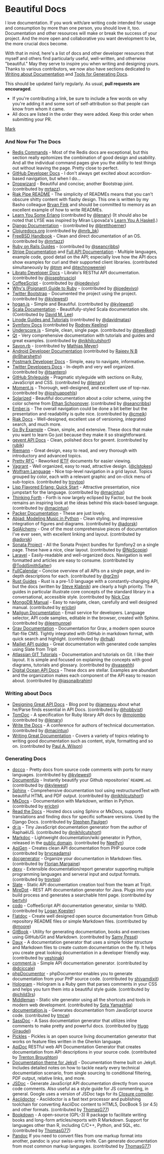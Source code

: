 # Beautiful Docs

I love documentation. If you work with/are writing code intended for usage and consumption by more than one person, you should love it, too. Documentation and other resources will make or break the success of your project. And the more open and collaborative you want development to be, the more crucial docs become.

With that in mind, here's a list of docs and other developer resources that myself and others find particularly useful, well-written, and otherwise "beautiful." May they serve to inspire you when writing and designing yours. Thanks to various contributors, we now also have sections dedicated to [Writing about Documentation](#writing-about-docs) and [Tools for Generating Docs](#generating-docs).

This should be updated fairly regularly. As usual, **pull requests are encouraged**. 
* If you're contributing a link, be sure to include a few words on why you're adding it and some sort of self-attribution so that people can know from whom it came.
* All docs are listed in the order they were added. Keep this order when submitting your PR. 

[Mark](https://twitter.com/pharkmillups)

### And Now For The Docs 

* [Redis Commands](https://redis.io/commands/) - Most of the Redis docs are exceptional, but this section really epitomizes the combination of good design and usability. And all the individual command pages give you the ability to test things out without leaving the page. Pretty close to perfect.
* [GitHub Developer Docs](https://docs.github.com/en) - I don't always get excited about accordion-based navigation, but when I do...
* [Dropwizard](https://www.dropwizard.io/) - Beautiful and concise; another Bootstrap joint. (contributed by [mrtazz](https://twitter.com/#!/mrtazz)).
* [Riak Pipe README](https://github.com/basho/riak_pipe/blob/develop/README.md) - The simplicity of READMEs means that you can't obscure shitty content with flashy design. This one is written by my Basho colleague [Bryan Fink](https://twitter.com/#!/hobbyist) and should be committed to memory as an excellent example of how to write READMEs.
* [Learn You Some Erlang](https://learnyousomeerlang.com/content) (contributed by [@lenary](https://twitter.com/lenary)) (It should also be noted that LYSE was inspired by Miran Lipovača's [Learn You A Haskell](http://learnyouahaskell.com/).)
* [Django Documentation](https://docs.djangoproject.com/en/) - (contributed by [@bretthoerner](https://twitter.com/bretthoerner))
* [Clojuredocs.org](https://clojuredocs.org) (contributed by [@mrb_bk](https://twitter.com/#!/mrb_bk))
* [FreeBSD Handbook](https://docs.freebsd.org/en/books/handbook/) - Clean and direct documentation of an OS. (contributed by [@mrtazz](https://twitter.com/#!/mrtazz))
* [Ruby on Rails Guides](https://guides.rubyonrails.org/) - (contributed by [@seancribbs](https://twitter.com/#!/seancribbs))
* [Stripe Documentation](https://stripe.com/docs) and [Full API Documentation](https://stripe.com/docs/api) - Multiple languages, example code, good detail on the API; especially love how the API docs show examples for curl and their supported client libraries. (contributed simultaneously by [@tnm](https://twitter.com/#!/tnm) and [@technoweenie](https://twitter.com/#!/technoweenie))
* [Librato Developer Docs](https://www.librato.com/docs/api/) - Librato's RESTful API documentation. (contributed by [@josephruscio](https://twitter.com/josephruscio))
* [CoffeeScript](https://coffeescript.org/) - (contributed by [@joedevivo](https://twitter.com/#!/joedevivo))
* [Why's (Poignant) Guide to Ruby](https://poignant.guide/) - (contributed by [@joedevivo](https://twitter.com/#!/joedevivo))
* [Twitter Bootstrap](https://getbootstrap.com/) - Documented the project using the project. (contributed by [@kylewest](https://twitter.com/kylewest))
* [hogan.js](https://twitter.github.io/hogan.js/) - Simple and Beautiful. (contributed by [@kylewest](https://twitter.com/kylewest))
* [Scala Documentation](https://docs.scala-lang.org/) - Beautifully-styled Scala documentation site. (Contributed by [David M. Lee](https://github.com/leedm777))
* [Linode Guides and Tutorials](https://www.linode.com/docs/) (contributed by [@davidmatas](https://twitter.com/#!/davidmatas))
* [Symfony Docs](https://symfony.com/doc/current/) (contributed by [Rodney Keeling](https://github.com/rodneykeeling))
* [Underscore.js](https://underscorejs.org/) - Simple, clean, single page. (contributed by [@twe4ked](http://twitter.com/twe4ked))
* [Qt](https://doc.qt.io/) - Very comprehensive documentation with tutorials and guides and great examples. (contributed by [@nikhilcutshort](https://twitter.com/nikhilcutshort))
* [Savon.rb](https://www.savonrb.com/) - (contributed by [Mathias Meyer](https://twitter.com/#!/roidrage))
* [Android Developer Documentation](https://developer.android.com/guide) (contributed by [Rajeev N B @rBharshetty](https://twitter.com/#!/rBharshetty))
* [Postmark Developer Docs](https://postmarkapp.com/developer) - Simple, easy to navigate, informative.
* [Twitter Developers Docs](https://developer.twitter.com/en/docs) - In-depth and very well organized. (contributed by [@tsantero](https://twitter.com/#!/tsantero))
* [GitHub Styleguide](https://styleguide.github.com/) - Pragmatic styleguide with sections on Ruby, JavaScript and CSS. (contributed by [@lenary](https://twitter.com/#!/lenary))
* [Moment.js](https://momentjs.com/docs/) - Thorough, well-designed, and excellent use of top-nav. (contributed by [@joshuapoehls](https://twitter.com/#!/joshuapoehls))
* [Solarized](https://ethanschoonover.com/solarized/) - Beautiful documentation about a color scheme, using the color scheme from [Ethan Schoonover](https://github.com/altercation). (contributed by [@seancribbs](http://twitter.com/seancribbs))
* [Ember.js](https://guides.emberjs.com/) - The overall navigation could be done a bit better but the presentation and readability is quite nice. (contributed by [@cmeik](https://twitter.com/cmeik))
* [Riak Docs](https://docs.riak.com/) - Well-designed, excellent use of versioning, integrated search, and much more.
* [Go By Example](https://gobyexample.com/) - Clean, simple, and extensive. These docs that make you want to learn Go just because they make it so straightforward.
* [gevent API Docs](https://www.gevent.org/intro.html) - Clean, polished docs for gevent. (contributed by [rubik](https://github.com/rubik))
* [Riemann](https://riemann.io/) - Great design, easy to read, and very thorough with introductory and advanced topics.
* [Pretty RFC](https://pretty-rfc.herokuapp.com/) - Reworked [IETF](http://www.ietf.org) documents for easier viewing.
* [Vagrant](https://www.vagrantup.com/docs/) - Well organized, easy to read, attractive design. ([@clstokes](https://twitter.com/clstokes))
* [Wolfram Language](https://reference.wolfram.com/language/) - Nice top-level navigation in a grid layout. Topics grouped by color, each with a relevant graphic and on-click menu of sub-topics. (contributed by [troytop](http://github.com/troyhop))
* [Lisp Flavored Erlang: Quick Start](https://lfe.gitbooks.io/quick-start/content/) - Attractive presentation, nice jumpstart for the language. (contributed by [@macintux](https://twitter.com/macintux))
* [Thinking Forth](http://thinking-forth.sourceforge.net) - Forth is now largely eclipsed by Factor, but the book remains an inspiring look at the ideas behind this stack-based language. (contributed by [@macintux](https://twitter.com/macintux))
* [Packer Documentation](https://www.packer.io/docs) - These are just lovely.
* [Abjad: Modeling Music in Python](http://abjad.mbrsi.org/) - Clean styling, and impressive integration of figures and diagrams. (contributed by [@adorsk](https://github.com/adorsk))
* [SqlAlchemy](http://docs.sqlalchemy.org/) - One of the most comprehensive pieces of documentation I've ever seen, with excellent linking and layout. (contributed by [@adorsk](https://github.com/adorsk))
* [Sonata Project](http://sonata-project.org/bundles/) - All the Sonata Project bundles for Symfony2 on a single page. These have a nice, clear layout. (contributed by [@NoScopie](https://github.com/NoScopie))
* [Laravel](http://laravel.com/docs) - Easily-readable and well-organized docs. Navigation is well formatted and articles are easy to consume. (contributed by [@ToddSmithSalter](https://github.com/toddsmithsalter))
* [FullCalendar](http://arshaw.com/fullcalendar/docs/) – Concise overview of all APIs on a single page, and in-depth descriptions for each. (contributed by [@gr2m](https://github.com/gr2m/))
* [Rust Guides](http://doc.rust-lang.org/book/README.html) - Rust is a pre-1.0 language with a constantly-changing API, but the docs (written by [Steve Klabnik](https://github.com/steveklabnik)) are clearly a high priority. The guides in particular illustrate core concepts of the standard library in a conversational, accessible style. (contributed by [Nick Cox](https://github.com/thenickcox)
* [MongoDB Manual](http://docs.mongodb.org/manual/) - Easy to navigate, clean, carefully and well designed manual. (contributed by [ericbn](https://github.com/ericbn))
* [Mailgun Documentation](https://documentation.mailgun.com) - Email service for developers. Language selector, API code samples, editable in the browser, created with Sphinx. (contributed by [@leemunroe](https://github.com/leemunroe))
* [Grav Documentation](http://learn.getgrav.org) - Documentation for Grav, a modern open source flat-file CMS. Tightly integrated with GitHub in markdown format, with quick search and highlight. (contributed by [@rhuk](https://twitter.com/rhuk))
* [Mailjet API guides](http://dev.mailjet.com/) - Great documentation with generated code samples using Slate from Tripit
* [Atlassian GIT Tutorials](https://www.atlassian.com/git/) - Documentation and tutorials on Git. I like their layout. It is simple and focused on explaining the concepts with good diagrams, tutorials and glossary. (contributed by [@vaseehh](https://twitter.com/vaseehh))
* [Digital Ocean API Docs](https://developers.digitalocean.com/documentation/v2/) - These docs are stellar. Examples are abundant and the organization makes each component of the API easy to reason about. (contributed by [@jasonaibrahim](https://github.com/jasonaibrahim))

### Writing about Docs 

* [Designing Great API Docs](http://blog.parse.com/learn/engineering/designing-great-api-docs/) - Blog post by [@jamesyu](https://twitter.com/jamesjyu) about what he/Parse finds essential in API Docs. (contributed by [@hobbyist](https://twitter.com/https://twitter.com/#!/hobbyist))
* [TomDoc](http://tomdoc.org/) - A specification for Ruby library API docs by [@mojombo](https://twitter.com/mojombo) (contributed by [@lenary](https://twitter.com/#!/lenary))
* [Write the Docs](http://conf.writethedocs.org) - A conference for authors of technical documentation. (contributed by [@macintux](https://twitter.com/macintux))
* [Writing Great Documentation](http://jacobian.org/writing/great-documentation/) - Covers a variety of topics relating to writing good documentation such as content, style, formatting and so on. (contributed by [Paul A. Wilson](http://github.com/paulalexwilson))

### Generating Docs

* [docco](http://jashkenas.github.io/docco/) - Pretty docs from source code comments with ports for many languages. (contributed by [@kylewest](https://twitter.com/kylewest))
* [DocumentUp](http://documentup.com/jeromegn/documentup) - Instantly beautify your Github repositories' `README.md`. (contributed by [@kylewest](https://twitter.com/kylewest))
* [Sphinx](http://sphinx-doc.org/) - Comprehensive documentation tool using restructuredText with beautiful HTML and PDF output. (contributed by [@nikhilcutshort](https://twitter.com/nikhilcutshort))
* [MkDocs](http://www.mkdocs.org/) - Documentation with Markdown, written in Python. (contributed by [ericbn](https://github.com/ericbn))
* [Read the Docs](https://readthedocs.org/) - Hosted docs using Sphinx or MkDocs, supports translations and finding docs for specific software versions. Used by the Django Docs. (contributed by [Stephen Paulger](https://github.com/stephenpaulger))
* [dr.js](https://github.com/adobe-webplatform/dr.js) - Tiny JavaScript documentation generator from the author of RaphaëlJS.  (contributed by [@nikhilcutshort](https://twitter.com/nikhilcutshort))
* [Markdoc](http://markdoc.org/) - Lightweight documentation/wiki generator in Python, released in the [public domain](http://unlicense.org/). (contributed by [Neelfyn](http://neelfyn.info/))
* [ApiGen](http://apigen.org/) - Creates clean API documentation from PHP source code (contributed by [bryceadams](http://bryce.se/))
* [docgenerator](https://github.com/Ralt/docgenerator/blob/master/README.md) - Organize your documentation in Markdown files. (contributed by [Florian Margaine](http://margaine.com))
* [dexy](http://www.dexy.it/) - Extensible documentation/report generator supporting multiple programming languages and serveral input and output formats. (contributed by [troytop](http://github.com/troytop))
* [Slate](https://github.com/tripit/slate) - Static API documentation creation tool from the team at Tripit.
* [MireDot](http://www.miredot.com) - REST API documentation generator for Java. Plugs into your build process and generates a searchable html page. (contributed by [bertvh](https://github.com/bertvh))
* [codo](https://github.com/coffeedoc/codo) - CoffeeScript API documentation generator, similar to YARD. (contributed by [Logan Koester](http://github.com/logankoester))
* [Flatdoc](http://ricostacruz.com/flatdoc/) - Create well designed open source documentation from Github repository README files or simple Markdown files. (contributed by [@moore](http://twitter.com/moore))
* [GitBook](https://github.com/GitbookIO/gitbook) - Utility for generating documentation, books and exercises using GitHub/Git and Markdown. (contributed by [Samy Pessé](https://github.com/SamyPesse))
* [Daux](https://github.com/justinwalsh/daux.io) - A documentation generator that uses a simple folder structure and Markdown files to create custom documentation on the fly. It helps you create great looking documentation in a developer friendly way. (contributed by [veshinak](https://github.com/veshinak))
* [comment.js](https://github.com/dciccale/comment.js) - Simple API documentation generator. (contributed by [@dciccale](https://github.com/diccale))
* [phpDocumentor](http://www.phpdoc.org/) - phpDocumentor enables you to generate documentation from your PHP source code. (contributed by [shivamdixit](http://shivamdixit.com))
* [Hologram](http://trulia.github.io/hologram/) - Hologram is a Ruby gem that parses comments in your CSS and helps you turn them into a beautiful style guide. (contributed by [@jchild3rs](http://github.com/jchild3rs))
* [Middleman](https://middlemanapp.com/) - Static site generator using all the shortcuts and tools in modern web development. (contributed by [Sota Yamashtia](https://github.com/sotayamashita))
* [documentation.js](https://github.com/documentationjs/documentation) - Generates documentation from JavaScript source code. (contributed by [tmcw](https://github.com/tmcw))
* [SassDoc](http://sassdoc.com/) - A Sass documentation generator that utilizes inline comments to make pretty and powerful docs. (contributed by [Hugo Giraudel](https://github.com/HugoGiraudel))
* [Pickles](http://www.picklesdoc.com/#!index.md) - Pickles is an open source living documentation generator that works on feature files written in the Gherkin language.
* [ApiDoc](https://github.com/apidoc/apidoc) RESTful web API Documentation Generator that creates documentation from API descriptions in your source code. (contributed by [Trenton Broughton](https://github.com/trenton42))
* [Documentation theme for Jekyll](http://idratherbewriting.com/documentation-theme-jekyll/) - Documentation theme built on Jekyll. Includes detailed notes on how to tackle nearly every technical documentation scenario, from single sourcing to conditional filtering, PDF output, relative links, and more.
* [JSDoc](http://usejsdoc.org/) - Generate JavaScript API documentation directly from source code comments. Also useful as a style guide for JS commenting, in general. Google uses a version of JSDoc tags for its [Closure compiler](https://github.com/google/closure-compiler/wiki/Annotating-JavaScript-for-the-Closure-Compiler).
* [Asciidoctor](http://asciidoctor.org/) - Asciidoctor is a fast text processor and publishing toolchain for converting AsciiDoc content to HTML5, DocBook 5 (or 4.5) and other formats. (contributed by [ThomasG77](https://github.com/ThomasG77))
* [Bookdown](https://bookdown.org/) - A open-source (GPL-3) R package to facilitate writing books and long-form articles/reports with R Markdown. Support for languages other than R, including C/C++, Python, and SQL, etc. (contributed by [ThomasG77](https://github.com/ThomasG77))
* [Pandoc](http://pandoc.org/) If you need to convert files from one markup format into another, pandoc is your swiss-army knife. Can generate documentation from most common markup languages. (contributed by [ThomasG77](https://github.com/ThomasG77))
